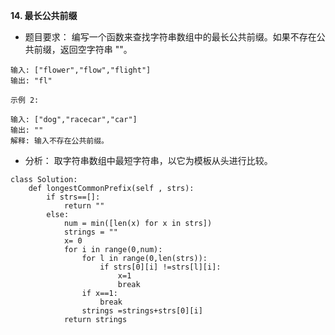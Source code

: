 **14. 最长公共前缀**

 
 	

 - 题目要求：
编写一个函数来查找字符串数组中的最长公共前缀。如果不存在公共前缀，返回空字符串 ""。

```
输入: ["flower","flow","flight"]
输出: "fl"

示例 2:

输入: ["dog","racecar","car"]
输出: ""
解释: 输入不存在公共前缀。
```


 - 分析：
 取字符串数组中最短字符串，以它为模板从头进行比较。
 

```
class Solution:
    def longestCommonPrefix(self , strs):
        if strs==[]:
            return ""
        else:
            num = min([len(x) for x in strs])
            strings = ""
            x= 0
            for i in range(0,num):
                for l in range(0,len(strs)):
                    if strs[0][i] !=strs[l][i]:
                        x=1
                        break
                if x==1:
                    break
                strings =strings+strs[0][i]
            return strings
```
